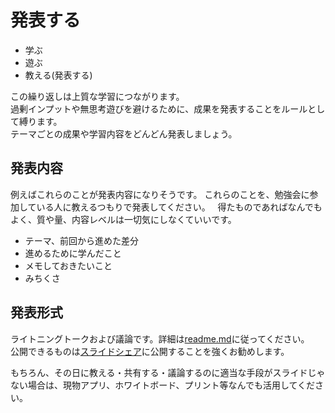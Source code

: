 # 発表する

- 学ぶ
- 遊ぶ
- 教える(発表する)

この繰り返しは上質な学習につながります。  
過剰インプットや無思考遊びを避けるために、成果を発表することをルールとして縛ります。  
テーマごとの成果や学習内容をどんどん発表しましょう。

## 発表内容
例えばこれらのことが発表内容になりそうです。
これらのことを、勉強会に参加している人に教えるつもりで発表してください。  
得たものであればなんでもよく、質や量、内容レベルは一切気にしなくていいです。

- テーマ、前回から進めた差分
- 進めるために学んだこと
- メモしておきたいこと
- みちくさ

## 発表形式
ライトニングトークおよび議論です。詳細は[readme.md](README.md)に従ってください。  
公開できるものは[スライドシェア](https://www.slideshare.net/)に公開することを強くお勧めします。  

もちろん、その日に教える・共有する・議論するのに適当な手段がスライドじゃない場合は、現物アプリ、ホワイトボード、プリント等なんでも活用してください。


